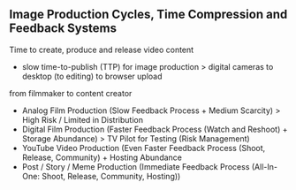 ## Image Production Cycles, Time Compression and Feedback Systems

Time to create, produce and release video content

- slow time-to-publish (TTP) for image production > digital cameras to desktop (to editing) to browser upload

from filmmaker to content creator

- Analog Film Production (Slow Feedback Process + Medium Scarcity) > High Risk / Limited in Distribution
- Digital Film Production (Faster Feedback Process (Watch and Reshoot) + Storage Abundance) > TV Pilot for Testing (Risk Management)
- YouTube Video Production (Even Faster Feedback Process (Shoot, Release, Community) + Hosting Abundance
- Post / Story / Meme Production (Immediate Feedback Process (All-In-One: Shoot, Release, Community, Hosting))
